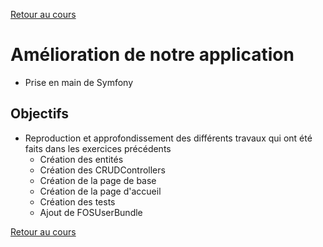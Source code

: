 [Retour au cours](../cours.md)

# Amélioration de notre application

* Prise en main de Symfony

## Objectifs

* Reproduction et approfondissement des différents travaux qui ont été faits dans les exercices précédents
    * Création des entités
    * Création des CRUDControllers
    * Création de la page de base
    * Création de la page d'accueil
    * Création des tests
    * Ajout de FOSUserBundle

[Retour au cours](../cours.md)
